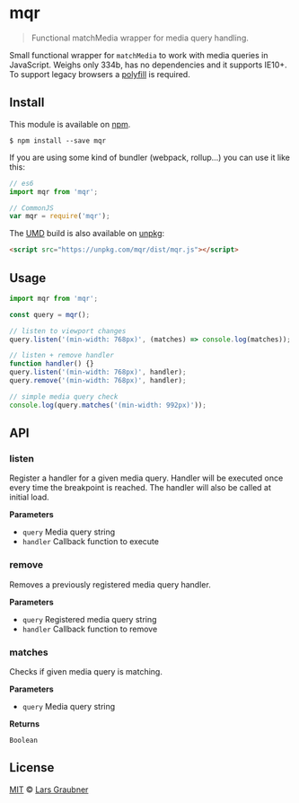 # mqr

> Functional matchMedia wrapper for media query handling.

Small functional wrapper for `matchMedia` to work with media queries in JavaScript. Weighs only 334b, has no dependencies and it supports IE10+. To support legacy browsers a [polyfill](https://github.com/paulirish/matchMedia.js) is required.

## Install

This module is available on [npm](https://www.npmjs.com/).

```
$ npm install --save mqr
```

If you are using some kind of bundler (webpack, rollup...) you can use it like this:

```JavaScript
// es6
import mqr from 'mqr';

// CommonJS
var mqr = require('mqr');
```

The [UMD](https://github.com/umdjs/umd) build is also available on [unpkg](https://unpkg.com/#/):

```HTML
<script src="https://unpkg.com/mqr/dist/mqr.js"></script>
```

## Usage

```JavaScript
import mqr from 'mqr';

const query = mqr();

// listen to viewport changes
query.listen('(min-width: 768px)', (matches) => console.log(matches));

// listen + remove handler
function handler() {}
query.listen('(min-width: 768px)', handler);
query.remove('(min-width: 768px)', handler);

// simple media query check
console.log(query.matches('(min-width: 992px)'));
```

## API

### listen

Register a handler for a given media query. Handler will be executed once every time the breakpoint is reached. The handler will also be called at initial load.

**Parameters**

- `query` Media query string
- `handler` Callback function to execute

### remove

Removes a previously registered media query handler.

**Parameters**

- `query` Registered media query string
- `handler` Callback function to remove

### matches

Checks if given media query is matching.

**Parameters**

- `query` Media query string

**Returns**

`Boolean`

## License

[MIT](https://github.com/lgraubner/mqr/blob/master/LICENSE) © [Lars Graubner](https://larsgraubner.com)
